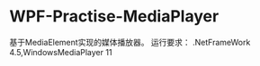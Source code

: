 # WPF-Practise-MediaPlayer
基于MediaElement实现的媒体播放器。
运行要求：
        .NetFrameWork 
        4.5,WindowsMediaPlayer 11
